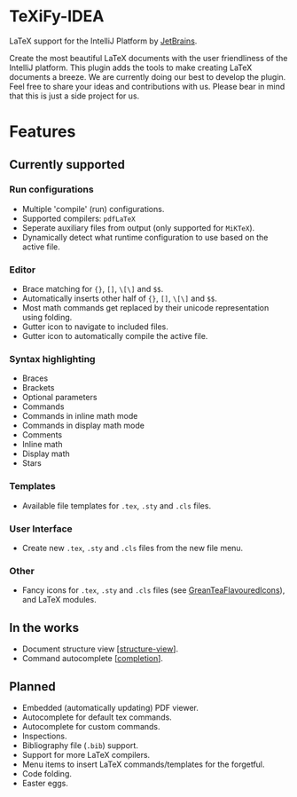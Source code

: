 # TeXiFy-IDEA
LaTeX support for the IntelliJ Platform by [JetBrains](https://www.jetbrains.com/).

Create the most beautiful LaTeX documents with the user friendliness of the IntelliJ platform.
This plugin adds the tools to make creating LaTeX documents a breeze. We are currently doing our best to develop the plugin.
Feel free to share your ideas and contributions with us.
Please bear in mind that this is just a side project for us.

# Features

## Currently supported

### Run configurations
* Multiple 'compile' (run) configurations.
* Supported compilers: `pdfLaTeX`
* Seperate auxiliary files from output (only supported for `MiKTeX`).
* Dynamically detect what runtime configuration to use based on the active file.

### Editor
* Brace matching for `{}`, `[]`, `\[\]` and `$$`.
* Automatically inserts other half of `{}`, `[]`, `\[\]` and `$$`.
* Most math commands get replaced by their unicode representation using folding.
* Gutter icon to navigate to included files.
* Gutter icon to automatically compile the active file.

### Syntax highlighting
* Braces
* Brackets
* Optional parameters
* Commands
* Commands in inline math mode
* Commands in display math mode
* Comments
* Inline math
* Display math
* Stars

### Templates
* Available file templates for `.tex`, `.sty` and `.cls` files. 

### User Interface
* Create new `.tex`, `.sty` and `.cls` files from the new file menu.

### Other
* Fancy icons for `.tex`, `.sty` and `.cls` files (see [GreanTeaFlavouredIcons](https://github.com/RubenSchellekens/GreenTeaFlavouredIcons)), and LaTeX modules.

## In the works
* Document structure view [[structure-view](https://github.com/Ruben-Sten/TeXiFy-IDEA/tree/structure-view)].
* Command autocomplete [[completion](https://github.com/Ruben-Sten/TeXiFy-IDEA/tree/completion)].

## Planned
* Embedded (automatically updating) PDF viewer.
* Autocomplete for default tex commands.
* Autocomplete for custom commands.
* Inspections.
* Bibliography file (`.bib`) support.
* Support for more LaTeX compilers.
* Menu items to insert LaTeX commands/templates for the forgetful.
* Code folding.
* Easter eggs.
